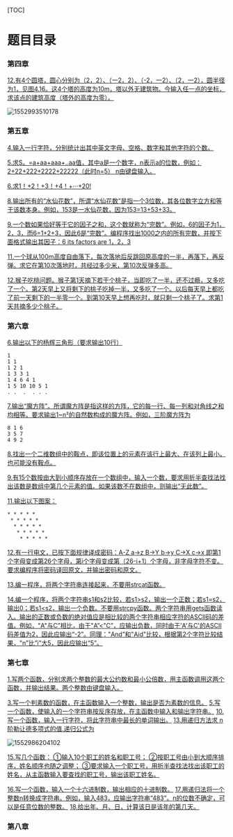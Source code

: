 [TOC]

# 题目目录

### 第四章

[12.有4个圆塔，圆心分别为（2，2）、（一2，2）、（-2，一2）、（2，一2），圆半径为1，见图4.16。这4个塔的高度为10m，塔以外无建筑物。今输入任一点的坐标，求该点的建筑高度（塔外的高度为零）。](code/4-12.md)

![1552993510178](X:\Users\YDX\AppData\Roaming\Typora\typora-user-images\1552993510178.png)

### 第五章

[4.输入一行字符，分别统计出其中英文字母、空格、数字和其他字符的个数。](code/5-4.md)

[5.求S。=a+aa+aaa+..aa值，其中a是一个数字，n表示a的位数，例如：
2+22+222+2222+22222（此时n=5）     n由键盘输入。](code/5-5.md)

[6.求1！+2！+3！+4！+···+20! ](code/5-6.md)

[8.输出所有的“水仙花数”，所谓“水仙花数”是指一个3位数，其各位数字立方和等于该数本身。例如，153是一水仙花数，因为153=13+53+33。](code/5-8.md)

[9.一个数如果恰好等于它的因子之和，这个数就称为“完数”。例如，6的因子为1，2，3，而6=1+2+3，因此6是“完数”。编程序找出1000之内的所有完数，并按下面格式输出其因子：6 its factors are 1，2，3](code/5-9.md)

[ 11.一个球从100m高度自由落下，每次落地后反跳回原高度的一半，再落下，再反弹。求它在第10次落地时，共经过多少米，第10次反弹多高。](code/5-11.md)

[12.猴子吃桃问题。猴子第1天摘下若干个桃子，当即吃了一半，还不过瘾，又多吃了一个。第2天早上又将剩下的桃子吃掉一半，又多吃了一个。以后每天早上都吃了前一天剩下的一半零一个。到第10天早上想再吃时，就只剩一个桃子了。求第1天共摘多少个桃子。](code/5-12.md)





###  第六章

[6.输出以下的杨辉三角形（要求输出10行）](code/6-6.md)

```
1
1 1
1 2 1
1 3 3 1
1 4 6 4 1
1 5 10 10 5 1
. .  .  . . .
```



[7.输出“魔方阵”。所谓魔方阵是指这样的方阵，它的每一行、每一列和对角线之和均相等。要求输出1~n²的自然数构成的魔方阵。例如，三阶魔方阵为](code/6-7.md)

```
8 1 6
3 5 7
4 9 2
```



[8.找出一个二维数组中的鞍点，即该位置上的元素在该行上最大、在该列上最小。也可能没有鞍点。](code/6-8.md)

[9.有15个数按由大到小顺序存放在一个数组中，输入一个数，要求用折半查找法找出该数是数组中第几个元素的值。如果该数不在数组中，则输出“无此数”。](code/6-9.md)

[11.输出以下图案：](code/6-11.md)

```
* * * * *
 * * * * *
  * * * * *
   * * * * *
    * * * * *
```



[12.有一行电文，已按下面规律译成密码：A-Z  a→z  B→Y  b→y  C→X  c→x
即第1个字母变成第26个字母，第i个字母变成第（26-i+1）个字母，非字母字符不变。
要求编程序将密码译回原文，并输出密码和原文。](code/6-12.md)



[13.编一程序，将两个字符串连接起来，不要用strcat函数。](code/6-13.md)



[14.编一个程序，将两个字符串s1和s2比较，若s1>s2，输出一个正数；若s1=s2，输出0；若s1<s2，输出一个负数。不要用strcpy函数。两个字符串用gets函数读入。输出的正数或负数的绝对值应是相比较的两个字符串相应字符的ASCII码的差值。例如，"A"与C”相比，由于"A”<"C”，应输出负数，同时由于’A'与C'的ASCII码差值为2，因此应输出“-2”。同理："And”和"Aid"比较，根据第2个字符比较结果，"n”比”i”大5，因此应输出“5”。](code/6-14.md)





### 第七章

[1.写两个函数，分别求两个整数的最大公约数和最小公倍数，用主函数调用这两个函数，并输出结果。两个整数由键盘输入。](code/7-1.md)

[3.写一个判素数的函数，在主函数输入一个整数，输出是否为素数的信息。](code/7-3.md)
[5.写一个函数，使输入的一个字符串按反序存放，在主函数中输入和输出字符串。](code/7-5.md)
[10.写一个函数，输入一行字符，将此字符串中最长的单词输出。](code/7-10.md)
[13.用递归方法求 n 阶勒让德多项式的值,递归公式为](code/7-13.md)

![1552986204102](X:\Users\YDX\AppData\Roaming\Typora\typora-user-images\1552986204102.png)

[15.写几个函数：
①输入10个职工的姓名和职工号；
②按职工号由小到大顺序排序，姓名顺序也随之调整；
③要求输入一个职工号，用折半查找法找出该职工的姓名，从主函数输入要查找的职工号，输出该职工姓名。](code/7-15.md)

[16.写一个函数，输入一个十六进制数，输出相应的十进制数。](code/7-16)
[17.用递归法将一个整数n转换成字符串。例如，输入483，应输出字符串“483”。n的位数不确定，可以是任意位数的整数。](code/7-17.md)
[18.给出年、月、日，计算该日是该年的第几天。](code/7-18.md)



### 第八章

